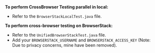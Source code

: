 
**To perform CrossBrowser Testing parallel in local:**
- Refer to the `BrowserStackLocalTest.java` file.

**To perform cross-browser testing on BrowserStack:**
- Refer to the `UnifiedBrowserStackTest.java` file.
- Add your `BROWSERSTACK_USERNAME` and `BROWSERSTACK_ACCESS_KEY` (Note: Due to privacy concerns, mine have been removed).

